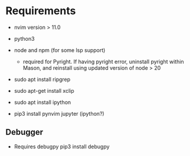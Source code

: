 # Requirements
- nvim version > 11.0
- python3
- node and npm (for some lsp support)
  - required for Pyright. If having pyright error, uninstall pyright within Mason, and reinstall using updated version of node > 20 
- sudo apt install ripgrep
- sudo apt-get install xclip
- sudo apt install ipython

- pip3 install pynvim jupyter (ipython?)

## Debugger
- Requires debugpy
pip3 install debugpy
